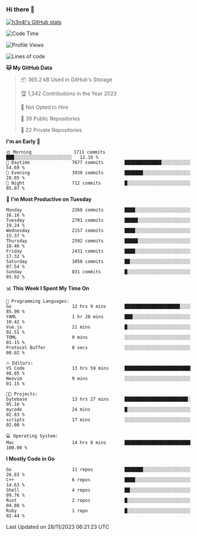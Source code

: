 ### Hi there 👋

[![h3n4l's GitHub stats](https://github-readme-stats.vercel.app/api?username=h3n4l&count_private=true&show_icons=true&theme=radical)](https://github.com/h3n4l/github-readme-stats)

<!--START_SECTION:waka-->
![Code Time](http://img.shields.io/badge/Code%20Time-1%2C736%20hrs%2023%20mins-blue)

![Profile Views](http://img.shields.io/badge/Profile%20Views-1-blue)

![Lines of code](https://img.shields.io/badge/From%20Hello%20World%20I%27ve%20Written-3.7%20million%20lines%20of%20code-blue)

**🐱 My GitHub Data** 

> 📦 365.2 kB Used in GitHub's Storage 
 > 
> 🏆 1,342 Contributions in the Year 2023
 > 
> 🚫 Not Opted to Hire
 > 
> 📜 39 Public Repositories 
 > 
> 🔑 22 Private Repositories 
 > 
**I'm an Early 🐤** 

```text
🌞 Morning                1711 commits        ███░░░░░░░░░░░░░░░░░░░░░░   12.19 % 
🌆 Daytime                7677 commits        ██████████████░░░░░░░░░░░   54.69 % 
🌃 Evening                3938 commits        ███████░░░░░░░░░░░░░░░░░░   28.05 % 
🌙 Night                  712 commits         █░░░░░░░░░░░░░░░░░░░░░░░░   05.07 % 
```
📅 **I'm Most Productive on Tuesday** 

```text
Monday                   2268 commits        ████░░░░░░░░░░░░░░░░░░░░░   16.16 % 
Tuesday                  2701 commits        █████░░░░░░░░░░░░░░░░░░░░   19.24 % 
Wednesday                2157 commits        ████░░░░░░░░░░░░░░░░░░░░░   15.37 % 
Thursday                 2592 commits        █████░░░░░░░░░░░░░░░░░░░░   18.46 % 
Friday                   2431 commits        ████░░░░░░░░░░░░░░░░░░░░░   17.32 % 
Saturday                 1058 commits        ██░░░░░░░░░░░░░░░░░░░░░░░   07.54 % 
Sunday                   831 commits         █░░░░░░░░░░░░░░░░░░░░░░░░   05.92 % 
```


📊 **This Week I Spent My Time On** 

```text
💬 Programming Languages: 
Go                       12 hrs 9 mins       █████████████████████░░░░   85.90 % 
YAML                     1 hr 28 mins        ███░░░░░░░░░░░░░░░░░░░░░░   10.42 % 
Vue.js                   21 mins             █░░░░░░░░░░░░░░░░░░░░░░░░   02.51 % 
TOML                     9 mins              ░░░░░░░░░░░░░░░░░░░░░░░░░   01.15 % 
Protocol Buffer          0 secs              ░░░░░░░░░░░░░░░░░░░░░░░░░   00.02 % 

🔥 Editors: 
VS Code                  13 hrs 59 mins      █████████████████████████   98.85 % 
Neovim                   9 mins              ░░░░░░░░░░░░░░░░░░░░░░░░░   01.15 % 

🐱‍💻 Projects: 
bytebase                 13 hrs 27 mins      ████████████████████████░   95.16 % 
mycode                   24 mins             █░░░░░░░░░░░░░░░░░░░░░░░░   02.83 % 
scripts                  17 mins             ░░░░░░░░░░░░░░░░░░░░░░░░░   02.00 % 

💻 Operating System: 
Mac                      14 hrs 8 mins       █████████████████████████   100.00 % 
```

**I Mostly Code in Go** 

```text
Go                       11 repos            ███████░░░░░░░░░░░░░░░░░░   26.83 % 
C++                      6 repos             ████░░░░░░░░░░░░░░░░░░░░░   14.63 % 
Shell                    4 repos             ██░░░░░░░░░░░░░░░░░░░░░░░   09.76 % 
Rust                     2 repos             █░░░░░░░░░░░░░░░░░░░░░░░░   04.88 % 
Ruby                     1 repo              █░░░░░░░░░░░░░░░░░░░░░░░░   02.44 % 
```




 Last Updated on 28/11/2023 06:21:23 UTC
<!--END_SECTION:waka-->

